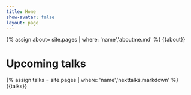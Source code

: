 ```yaml
---
title: Home
show-avatar: false
layout: page
---
```


{% assign about= site.pages | where: 'name','aboutme.md' %}
{{about}}

# Upcoming talks

{% assign talks = site.pages | where: 'name','nexttalks.markdown' %}
{{talks}}